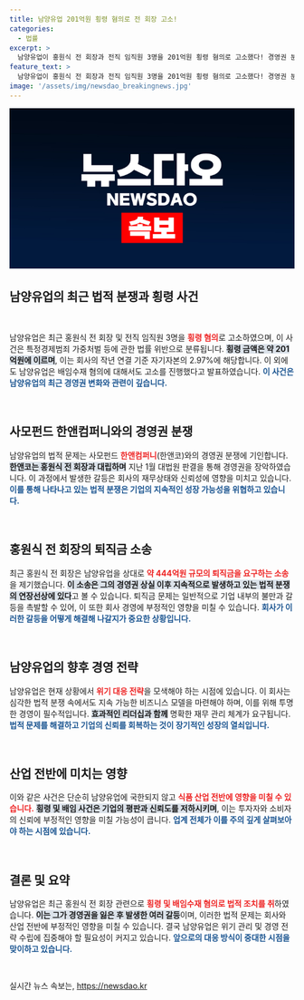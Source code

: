 ```yaml
---
title: 남양유업 201억원 횡령 혐의로 전 회장 고소!
categories:
  - 법률
excerpt: >
  남양유업이 홍원식 전 회장과 전직 임직원 3명을 201억원 횡령 혐의로 고소했다! 경영권 분쟁과 퇴직금 소송이 얽힌 이 사건의 전말은? 클릭해서 확인하세요!
feature_text: >
  남양유업이 홍원식 전 회장과 전직 임직원 3명을 201억원 횡령 혐의로 고소했다! 경영권 분쟁과 퇴직금 소송이 얽힌 이 사건의 전말은? 클릭해서 확인하세요!
image: '/assets/img/newsdao_breakingnews.jpg'
---
```


<p><img src="/assets/img/newsdao_breakingnews.jpg" alt="flaretime 속보" /></p>

<h2 data-ke-size="size26">남양유업의 최근 법적 분쟁과 횡령 사건</h2>

<p data-ke-size="size16">&nbsp;</p>

<p>남양유업은 최근 홍원식 전 회장 및 전직 임직원 3명을 <b><span style="color: #ee2323;">횡령 혐의</span></b>로 고소하였으며, 이 사건은 특정경제범죄 가중처벌 등에 관한 법률 위반으로 분류됩니다. <b><span style="background-color: #21538527;">횡령 금액은 약 201억원에 이르며</span></b>, 이는 회사의 작년 연결 기준 자기자본의 2.97%에 해당합니다. 이 외에도 남양유업은 배임수재 혐의에 대해서도 고소를 진행했다고 발표하였습니다. <b><span style="color: #1a5490;">이 사건은 남양유업의 최근 경영권 변화와 관련이 깊습니다.</span></b></p>

<p data-ke-size="size16">&nbsp;</p>

<h2 data-ke-size="size26">사모펀드 한앤컴퍼니와의 경영권 분쟁</h2>

<p>남양유업의 법적 문제는 사모펀드 <b><span style="color: #ee2323;">한앤컴퍼니</span></b>(한앤코)와의 경영권 분쟁에 기인합니다. <b><span style="background-color: #21538527;">한앤코는 홍원식 전 회장과 대립하며</span></b> 지난 1월 대법원 판결을 통해 경영권을 장악하였습니다. 이 과정에서 발생한 갈등은 회사의 재무상태와 신뢰성에 영향을 미치고 있습니다. <b><span style="color: #1a5490;">이를 통해 나타나고 있는 법적 분쟁은 기업의 지속적인 성장 가능성을 위협하고 있습니다.</span></b></p>

<p data-ke-size="size16">&nbsp;</p>

<h2 data-ke-size="size26">홍원식 전 회장의 퇴직금 소송</h2>

<p>최근 홍원식 전 회장은 남양유업을 상대로 <b><span style="color: #ee2323;">약 444억원 규모의 퇴직금을 요구하는 소송</span></b>을 제기했습니다. <b><span style="background-color: #21538527;">이 소송은 그의 경영권 상실 이후 지속적으로 발생하고 있는 법적 분쟁의 연장선상에 있다</span></b>고 볼 수 있습니다. 퇴직금 문제는 일반적으로 기업 내부의 불만과 갈등을 촉발할 수 있어, 이 또한 회사 경영에 부정적인 영향을 미칠 수 있습니다. <b><span style="color: #1a5490;">회사가 이러한 갈등을 어떻게 해결해 나갈지가 중요한 상황입니다.</span></b></p>

<p data-ke-size="size16">&nbsp;</p>

<h2 data-ke-size="size26">남양유업의 향후 경영 전략</h2>

<p>남양유업은 현재 상황에서 <b><span style="color: #ee2323;">위기 대응 전략</span></b>을 모색해야 하는 시점에 있습니다. 이 회사는 심각한 법적 분쟁 속에서도 지속 가능한 비즈니스 모델을 마련해야 하며, 이를 위해 투명한 경영이 필수적입니다. <b><span style="background-color: #21538527;">효과적인 리더십과 함께</span></b> 명확한 재무 관리 체계가 요구됩니다. <b><span style="color: #1a5490;">법적 문제를 해결하고 기업의 신뢰를 회복하는 것이 장기적인 성장의 열쇠입니다.</span></b></p>

<p data-ke-size="size16">&nbsp;</p>

<h2 data-ke-size="size26">산업 전반에 미치는 영향</h2>

<p>이와 같은 사건은 단순히 남양유업에 국한되지 않고 <b><span style="color: #ee2323;">식품 산업 전반에 영향을 미칠 수 있습니다.</span></b> <b><span style="background-color: #21538527;">횡령 및 배임 사건은 기업의 평판과 신뢰도를 저하시키며</span></b>, 이는 투자자와 소비자의 신뢰에 부정적인 영향을 미칠 가능성이 큽니다. <b><span style="color: #1a5490;">업계 전체가 이를 주의 깊게 살펴보아야 하는 시점에 있습니다.</span></b></p>

<p data-ke-size="size16">&nbsp;</p>

<h2 data-ke-size="size26">결론 및 요약</h2>

<p>남양유업은 최근 홍원식 전 회장 관련으로 <b><span style="color: #ee2323;">횡령 및 배임수재 혐의로 법적 조치를 취</span></b>하였습니다. <b><span style="background-color: #21538527;">이는 그가 경영권을 잃은 후 발생한 여러 갈등</span></b>이며, 이러한 법적 문제는 회사와 산업 전반에 부정적인 영향을 미칠 수 있습니다. 결국 남양유업은 위기 관리 및 경영 전략 수립에 집중해야 할 필요성이 커지고 있습니다. <b><span style="color: #1a5490;">앞으로의 대응 방식이 중대한 시점을 맞이하고 있습니다.</span></b></p>

<p data-ke-size="size16">&nbsp;</p>
실시간 뉴스 속보는, <a href="https://newsdao.kr" rel="dofollow">https://newsdao.kr</a>


